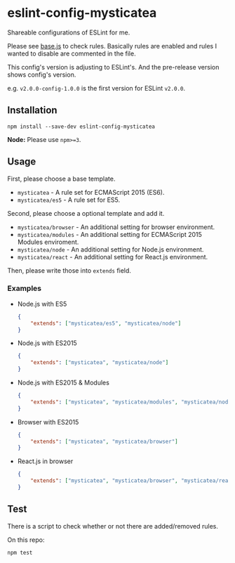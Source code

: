 # eslint-config-mysticatea

Shareable configurations of ESLint for me.

Please see [base.js](./base.js) to check rules.
Basically rules are enabled and rules I wanted to disable are commented in the file.

This config's version is adjusting to ESLint's.
And the pre-release version shows config's version.

e.g. `v2.0.0-config-1.0.0` is the first version for ESLint `v2.0.0`.

## Installation

```
npm install --save-dev eslint-config-mysticatea
```

**Node:** Please use `npm>=3`.

## Usage

First, please choose a base template.

- `mysticatea` - A rule set for ECMAScript 2015 (ES6).
- `mysticatea/es5` - A rule set for ES5.

Second, please choose a optional template and add it.

- `mysticatea/browser` - An additional setting for browser environment.
- `mysticatea/modules` - An additional setting for ECMAScript 2015 Modules enviroment.
- `mysticatea/node` - An additional setting for Node.js environment.
- `mysticatea/react` - An additional setting for React.js environment.

Then, please write those into `extends` field.

### Examples

- Node.js with ES5

  ```json
  {
      "extends": ["mysticatea/es5", "mysticatea/node"]
  }
  ```

- Node.js with ES2015

  ```json
  {
      "extends": ["mysticatea", "mysticatea/node"]
  }
  ```

- Node.js with ES2015 & Modules

  ```json
  {
      "extends": ["mysticatea", "mysticatea/modules", "mysticatea/node"]
  }
  ```

- Browser with ES2015

  ```json
  {
      "extends": ["mysticatea", "mysticatea/browser"]
  }
  ```

- React.js in browser

  ```json
  {
      "extends": ["mysticatea", "mysticatea/browser", "mysticatea/react"]
  }
  ```

## Test

There is a script to check whether or not there are added/removed rules.

On this repo:

```
npm test
```
